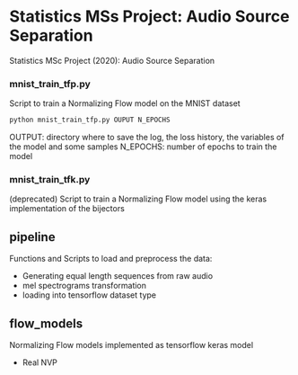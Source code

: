 # Statistics MSs Project: Audio Source Separation
Statistics MSc Project (2020): Audio Source Separation

### mnist_train_tfp.py

Script to train a Normalizing Flow model on the MNIST dataset

```bash
python mnist_train_tfp.py OUPUT N_EPOCHS
```
OUTPUT: directory where to save the log, the loss history, the variables of the model and some samples
N_EPOCHS: number of epochs to train the model

### mnist_train_tfk.py
(deprecated)
Script to train a Normalizing Flow model using the keras implementation of the bijectors


## pipeline
Functions and Scripts to load and preprocess the data:
- Generating equal length sequences from raw audio
- mel spectrograms transformation
- loading into tensorflow dataset type

## flow_models
Normalizing Flow models implemented as tensorflow keras model
- Real NVP


